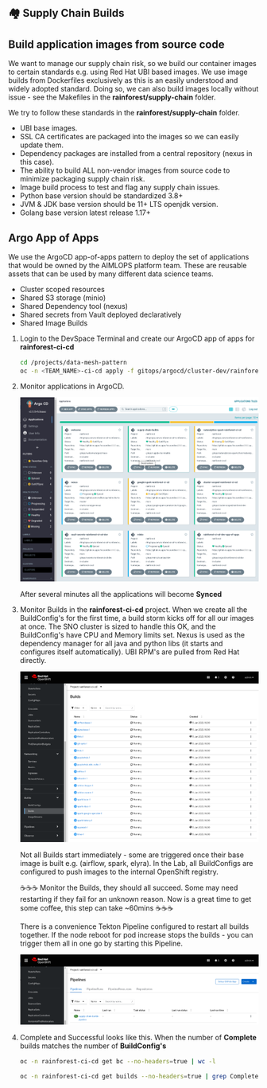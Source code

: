 ## 🏘️ Supply Chain Builds
## Build application images from source code

We want to manage our supply chain risk, so we build our container images to certain standards e.g. using Red Hat UBI based images. We use image builds from Dockerfiles exclusively as this is an easily understood and widely adopted standard. Doing so, we can also build images locally without issue - see the Makefiles in the **rainforest/supply-chain** folder.

We try to follow these standards in the **rainforest/supply-chain** folder.
 
- UBI base images.
- SSL CA certificates are packaged into the images so we can easily update them.
- Dependency packages are installed from a central repository (nexus in this case).
- The ability to build ALL non-vendor images from source code to minimize packaging supply chain risk.
- Image build process to test and flag any supply chain issues.
- Python base version should be standardized 3.8+
- JVM & JDK base version should be 11+ LTS openjdk version.
- Golang base version latest release 1.17+

## Argo App of Apps

We use the ArgoCD app-of-apps pattern to deploy the set of applications that would be owned by the AIMLOPS platform team. These are reusable assets that can be used by many different data science teams.

- Cluster scoped resources
- Shared S3 storage (minio)
- Shared Dependency tool (nexus)
- Shared secrets from Vault deployed declaratively
- Shared Image Builds

1. Login to the DevSpace Terminal and create our ArgoCD app of apps for **rainforest-ci-cd**

   ```bash
   cd /projects/data-mesh-pattern
   oc -n <TEAM_NAME>-ci-cd apply -f gitops/argocd/cluster-dev/rainforest-ci-cd-app-of-apps.yaml
   ```

2. Monitor applications in ArgoCD.

   ![argocd-rainforest-apps](./images/argocd-rainforest-apps.png)

   After several minutes all the applications will become **Synced**  

3. Monitor Builds in the **rainforest-ci-cd** project. When we create all the BuildConfig's for the first time, a build storm kicks off for all our images at once. The SNO cluster is sized to handle this OK, and the BuildConfig's have CPU and Memory limits set. Nexus is used as the dependency manager for all java and python libs (it starts and configures itself automatically). UBI RPM's are pulled from Red Hat directly.

   ![build-storm](./images/build-storm.png)

   Not all Builds start immediately - some are triggered once their base image is built e.g. (airflow, spark, elyra). In the Lab, all BuildConfigs are configured to push images to the internal OpenShift registry.

   ☕☕☕ Monitor the Builds, they should all succeed. Some may need restarting if they fail for an unknown reason. Now is a great time to get some coffee, this step can take ~60mins ☕☕☕

   There is a convenience Tekton Pipeline configured to restart all builds together. If the node reboot for pod increase stops the builds - you can trigger them all in one go by starting this Pipeline.

   ![build-pipeline](./images/build-pipeline.png)

4. Complete and Successful looks like this. When the number of **Complete** builds matches the number of **BuildConfig's**

   ```bash
   oc -n rainforest-ci-cd get bc --no-headers=true | wc -l
   ```
   
   ```bash
   oc -n rainforest-ci-cd get builds --no-headers=true | grep Complete | wc -l
   ```
